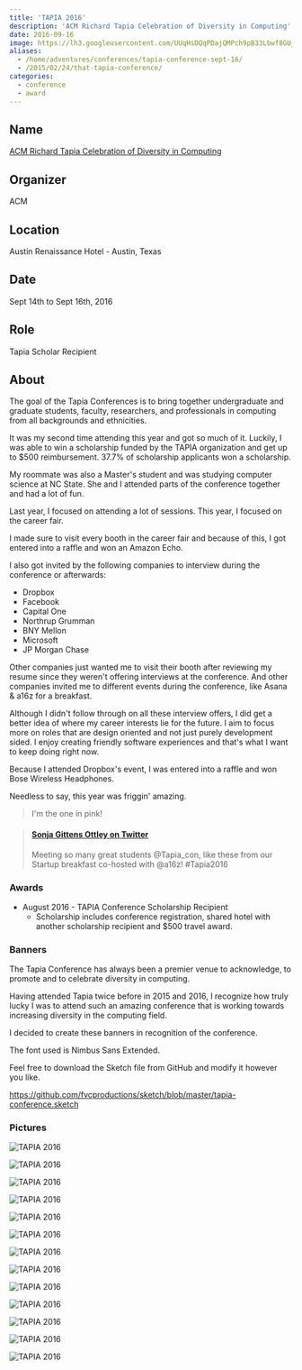 ```yaml
---
title: 'TAPIA 2016'
description: 'ACM Richard Tapia Celebration of Diversity in Computing'
date: 2016-09-16
image: https://lh3.googleusercontent.com/UUqHsDQqPDajQMPch9pB33Lbwf8GUjIahhH5GGz4Es9E-TlMs04QGVa0hq4CJ6jVHtTYcYwNNAolajQxJ6v-agl6Zs2D2THZuDYBoFqqeYHgF08dEey_3y2--WP88g78woaJ6iPW4BsGkiYGp_Imf_G6D0Hy4vBpFQ5tAqi-GC8WTMMZpiZGnIB5LSjkrxHK4R8Xs-AfcH0C9q4ouE41mvnKmsHuDrS12YTlr-tADjh1GcBWwuFpky051_tik5wPB0TqViUfcZPcN2i_ZGDrOV4UCh-GJy1VS_EoxcqlrqdMarr8P0ZjMrbk43Z4wky8V9KFDeC84cDlOWDpT87cvZbGUahBtoOY2Xt948t9FeMH359Bf79GhNsVnh3Tx8TlRNko5G7mq14w1nVuBnrwam41CBFpDSGmv6ae_f0CpBe5fTz6viHmK_SAMGgvsEWrpr-Bh1kIhjL5tpwE2NecnfCXVe84Nxy0VFuwIe2W5H36LCKxUSZgG15zvsFeKAu4N9h4U_J9tS4q5Ss1gfxO0OziOoedTmHgxF84O0gXDBVZ90L5iiEiQxb5DZk3O9RMKYOpK6LnbFtH1ec8zdgcXfFUUUGa0k6LLirBSXz-VOB8qVVU5JEkMAofBsBcX64l=w450-h400-no
aliases:
  - /home/adventures/conferences/tapia-conference-sept-16/
  - /2015/02/24/that-tapia-conference/
categories:
  - conference
  - award
---
```


## Name

[ACM Richard Tapia Celebration of Diversity in Computing](https://tapiaconference.org 'ACM Richard Tapia Celebration of Diversity in Computing')

## Organizer

ACM

## Location

Austin Renaissance Hotel - Austin, Texas

## Date

Sept 14th to Sept 16th, 2016

## Role

Tapia Scholar Recipient

## About

The goal of the Tapia Conferences is to bring together undergraduate and graduate students, faculty, researchers, and professionals in computing from all backgrounds and ethnicities.

It was my second time attending this year and got so much of it. Luckily, I was able to win a scholarship funded by the TAPIA organization and get up to $500 reimbursement. 37.7% of scholarship applicants won a scholarship.

My roommate was also a Master's student and was studying computer science at NC State. She and I attended parts of the conference together and had a lot of fun.

Last year, I focused on attending a lot of sessions. This year, I focused on the career fair.

I made sure to visit every booth in the career fair and because of this, I got entered into a raffle and won an Amazon Echo.

I also got invited by the following companies to interview during the conference or afterwards:

- Dropbox
- Facebook
- Capital One
- Northrup Grumman
- BNY Mellon
- Microsoft
- JP Morgan Chase

Other companies just wanted me to visit their booth after reviewing my resume since they weren't offering interviews at the conference. And other companies invited me to different events during the conference, like Asana & a16z for a breakfast.

Although I didn't follow through on all these interview offers, I did get a better idea of where my career interests lie for the future. I aim to focus more on roles that are design oriented and not just purely development sided. I enjoy creating friendly software experiences and that's what I want to keep doing right now.

Because I attended Dropbox's event, I was entered into a raffle and won Bose Wireless Headphones.

Needless to say, this year was friggin' amazing.

> I'm the one in pink!

<blockquote class="embedly-card"><h4><a href="https://twitter.com/SonjaOttley/status/776506790724841472">Sonja Gittens Ottley on Twitter</a></h4><p>Meeting so many great students @Tapia_con, like these from our Startup breakfast co-hosted with @a16z! #Tapia2016</p></blockquote>
<script async src="//cdn.embedly.com/widgets/platform.js" charset="UTF-8"></script>

### Awards

- August 2016 - TAPIA Conference Scholarship Recipient
  - Scholarship includes conference registration, shared hotel with another scholarship recipient and $500 travel award.

### Banners

The Tapia Conference has always been a premier venue to acknowledge, to promote and to celebrate diversity in computing.

Having attended Tapia twice before in 2015 and 2016, I recognize how truly lucky I was to attend such an amazing conference that is working towards increasing diversity in the computing field.

I decided to create these banners in recognition of the conference.

The font used is Nimbus Sans Extended.

Feel free to download the Sketch file from GitHub and modify it however you like.

https://github.com/fvcproductions/sketch/blob/master/tapia-conference.sketch

### Pictures

![TAPIA 2016](https://lh3.googleusercontent.com/NzrWojac76GXa1KsZhwua6ztgGsRUo958KTEzpjkrG4LUiP2EePp3MUWVAFv3dMMAVHmyZXUUP5l2yv-NjP_lVIMw3OQ99j3iAb3m2npdhy5b0uPU92ii3sQTATzgfJfoEF0no2hw_w_wE-GMzWRyzJ5RmE_SxdDd2TToY_7c6DXZDG2YRF1v-mmXiNpuEUMnKIBK3ikG1IEP2VERTbFtwl25JdAT-yY5lOSJS9rnorGg7z_9NKSfCliPRXhfF4Lx2TxQvwyt0HS_VFnwnxFFbQHDKND0WpK6H0oHNTGoffL7M4ZWVIJERVwBjHdCoRm4jvIfLJg0Tt-ByhKEnFZcqvcutSUPY5X4kxd9vv-I0CKmZ75v2KZMS8QReFb_jh6lzgWp6TyljGXPNSCUpc0foV9a-zMMOuL8BZlWc-sbtj04GwU-MvgSZms2-g2owSuDQXWUCP5uunRa4P-R55SmnVqeTbm7FRWhIw1D5pu1qn1j4zs6kel7de70ptOEn5mY73hrr1i9M5_e1FgKDdSBqrXO0x5rXuftIgJjrV-cARzJV4-3y8DV_pjXLpiSLGVhwr1tsm5q1pZP6CT5GRjlMzHc89dohzLmNXnCrYPcnzQ-mRobnFi2wQiofifWxxa=w196-h969-no)

![TAPIA 2016](https://lh3.googleusercontent.com/DE9IVdcOF63VV-Ik6QAACqz7OW68UI2TC7bYqTB71GLYhDtLvZ0PQ6L8_35EL8qD8Eb03D90YOJVYXdBxMCSapi6Tsj8aRqm19mcYloyo0uj97za8TAWMIZGQW9Ps-Y8swXMfqK72DmiOekCUt7EqrHzW5i4HFAKdIcEfs3PpARrTanPi-boAHRnFQGhFZIAFqZ6f4xsPlpmsJ9St9RXFFf20vZ4XWE262kMIiATt6ft61VIQdtkYuDXCi1qCMP8lZhDIMfBTRnlnXTA_7aEWQNLxCLkmhVQz01-GTWUtcSUYasgTMmAis8UGbjnKAW1PT2FsTArBzMF9AR1AptHxA7cl_m4pBJpiZ8pIt2wnI3zij59djns8y0yx_YAxY_4ccZ_gGwp7OS66rCowe017n92qVDZnmv2qM44TEDcjJEEgwLoAdCTqIk2nhF_Cr8_HjiVMw1kEvQXADomMfWuLdXsF_RBEU5k79TEyM363K6Nw6s9naWCFSi2AhZAlBL3WFwSIsz09v0ciP62WAAIkDWkDFVLCx9jLy2wtRsdcAnwHvEKmSN0jFAELfhgRe38cAD90lZt-xv4GiVCki9EwJ6uMFRsKoa2XikZFPearuTiqHD9B5B4IrTJnZBLssD8=w1292-h969-no)

![TAPIA 2016](https://lh3.googleusercontent.com/F9HguK_Hiz4Z9hK4hjIU_MMLoBUQfjIJRDVjsjapEVs7lerjwZ6dBMD7hTffFw8AwPED9yQr9_zpITDFwCziC21XlCJPXaiL_4X0LeJSo18EfMPaSIcSUKAyNS1CUE7Gb28PxH-NPKeVeuavz2uE53RxWFEVfsO8-ovWiMAKQu0_5MMXCAYgUzpfKKYMxllDPZv_mw0vourfitRvtyM0urfHWjxGvJiRzcUbGewoj1V0Fbz9AdlZsFHJrf3ozAFoKRN1na46GCUCiYZlUCfkze4rTrnQyMvoIL0N4cpCtYmp9sy_6E4xVyEumGY-vEilWxA4oN1GWuScCgrE2N_BFO_0_EiafOXLz45MolHYiKdbkcS1m3J5nra2JxGFy7_-yIeKLrG_yGnyxUco1UqCiQkcPgEbhOjC6xSwpkF0bDMr_u9oc2z2-BsJ70sRcjwqNpsW4h9W4_sXKF54IPMrcJhlnUvruXmT-4H5nK59X7L2jIKOYxmb9kZNzZj6Dami035zY56YIGnUvjEoVnnPdxsQdyyTn9scNAR_H-FtRhD9n3JV1QrMo_0U9_FtrxlJoYiO0oj70M49MJnQDWJlNCRkV54cIeqf03Jf9mrCTbStdRsN9K85mlqWC-gT9V0q=w1292-h969-no)

![TAPIA 2016](https://lh3.googleusercontent.com/lICWdGdvZ641hsNLvr-3FbRNOAiOF_nBrRwrZKlZNJ6b9yAt7kyLB-roshs4QZgTcfri24rmB4CqNWsnozCa9OZ1tmTITZffjhny04_UFNGvqcpyIeEdU7OOSKbxDnash3_GO3Y6Cp9ebtdHSwRcTYnF3TM9-9gmVHu5rTSiFZVYNADnpIBhvVlU6OMrE8-w_bxsiAbitA4Q1gbKi08LV-VPFs-hJ91_zwz0r-iQNZmgIYmhwkZ7wmcVYqHDif6hYEAbp7G9Acj0TqoBgs_pKP7OnK8d0P4zNWiPnTKARzja5qncF2_V9OD-RHLCXAIcsiYLFJD1_8yMCyXpdQVuQSbRiOZ6bw3xUy1cdgL6pkquwHXHLF9z-qSxZDjIjjS4C2esT9_jaoh58qAb5guaSAY9-CuTtyJ3wz2VoNLksxveZDEd30tPKkDbl8vyrKkjMkdQSH2ox-RhpkMTbv0Wdc5UzJEuz3m0E2DaZoWqq6jxGhTap8uRadKXCswKPG6i_NnX6e4RCc-Yeb0hFvTYoNZLpEWoXtDxoTgB54x4ZfCZGoG7-h5x04QcQakMvtfyUM1qfdQy_zw5SjW-QGPNfwAYVUuXhnsDzhEHZciXo5wj23cS61vPGvSk9sWMbVxs=w1292-h969-no)

![TAPIA 2016](https://lh3.googleusercontent.com/LBkhTN84ao7XvzdZjI9XAych-y8XDyhDsFCu8Jh6QiP2RO5bqw8hYOsZsWx1i68YnBzjRRdgTT-VEbG56FcBQMaIA2448c7FlGsSPhlOmTQktJvGRT6TgYZL2_qO6_YmNIqvBDHVcU-RoiDcQbNfD2MVNY1_2TdwP0lB0EtPQFgmx5UTYbTrEY7GCCufCtuqMJlyOphk9oDubjAlej7QvO77sDmBm8FU6HNx9dA6Ots6pEV30W57XCA1ByO3f2-5lgY5UV_mKaJ0JkQEHkINTEBqz-AA28Va-ZMfRT4d3VO0rj-XxXi_FuYVKRXfW2GHzZFGcQwfaPJkx6T4fYnavSwkEyNxkQyhl-k2m7C4NzvDpJlU4LspY5y2UicPhajNiGgIs3RvXxs4WtNAaD8bx0fp0a6r8U5-y9oNHuQ_l7XBoD4N86dUDJ5a9EuDY7zu4heAg_XkU3YsSs2aw5KxkHB2Zf8HZONUiEkc6IlsQibfWXqjR_4LURxMPB585KlWEoj5rEopQNbg5nkEoiY2CXdux4AbRJ7EivUZ5Zpe-aKt_14NHlqFiyo_oD9OxSS2VkAk-2M7LY_ok8Desg8aDrSKmvZBmPYjfXEhgvJMizKu3E24fMHt842Dq6Nm2mYb=w1292-h969-no)

![TAPIA 2016](https://lh3.googleusercontent.com/mVCqqTEnW-1dwNWPd-fiwSqUQFAFfKHgYjYhkymN_eV3retc-3SMz92npRTuILqOMTEblshaIjSj21k1UAtKvKaBdThLz7Qc-_yjnDhYO_wWQRBuCQeIW62XOXGLxNOvuYvOaf03IuRJiieyRYyomf2WzdAj8eHl9hnVtYA3PHk4_YT4GLdCSd3PX2NfYqJEP2sIjOimDXWu0-LQkdmXZ3XtSqthR8gC2g9mFHUM9Vd6dKPobIhAdqKYLdDb4x5jmZir0AEWz5VJuXOrOSkgGmuS_MVd2V0vNirOXTi3FxJ7fhCZn0ekyIgdQfGDCjJGqRbjfKEdvUaeYvbvIWn_xZvgI9k09WLDItVb4-pNeExrmk43ZMjc5Pqy891NfecwiTQ0FZFOd2-rkhzTsisVr3gJC3qTbaPyqkKnCcvhA0T6tagQDQE2j5zI7xYu77_mSsCDTmzJ2NpJqlOD66nj5_Zo59nKlrX9l0WX-Mx9DK5Wi5aA3QC1CXzUdbRICB6x9zgq7UCvme5Z3Cjfr7sqhKnFeTvi86oIoNYucqmx3m3JzsX0JIEE5YQDYulgr9yaScih_FjPeug2cqHPqxgIP4HuIdPO_G1Fb1SrE6onlB82jKMEUHkFAISX7W3nQmrU=w1292-h969-no)

![TAPIA 2016](https://lh3.googleusercontent.com/oxxi2xWwwh3GQV4wHVuFh0RRMUxnDgbIAcAsHyTd7buStYAPPmdIBruncVpCJMTeYwxzFu7WG9Gy78-a_QK3Z_qZ3AH-3yWhb-g3SFaD5zppoJ8Le0D-VMXYUByKATOOoe239d00sT7DyybsmGDmx1-gdBc4-7ImXaBkySI7UCDpVjqEIMH8UXnFZD8opYkuWJ32Y3f66squK-gB3cOyCMj5Vznp7d3s_AjkZxOLc3gRnuHkGDJ4ht8LzN-0wMjE8eODAjMseIx6lzn5JsNa0QKwN23CYnkmeFFVHyRhCjgCsGxJRZZUzXfHSYIsyBn66T7PfYrz5XH4eOAgHs7-ApKY-GuNWKolzFPJbs3XCu-ef8djlK9wp7-9v2dL_7j-0-McaG2qRO5kZ_9J_rBHVYAJHqVZUSHKGVv561uME7on4yZZZ7Ab4ylNJMcuhCMs0HUKwhhWmOxfgRYbNz1sAYRK9HC0qBhkwLKcZGNbwHikmdnI-FDB9LlYhq5N40tXjweJw9fqZbhX89Z21vIzHdPNpirdg_R5lemE2jxulXAWXy9lKKViS9Vmeebj86Y1Zw37Xt6UsSdF7DTDLSa3ERvZYzspLEdv9nMpTP-CJDwpMBrHx7Ys4wZquDnZKa0g=w670-h447-no)

![TAPIA 2016](https://lh3.googleusercontent.com/N3iloTwHzIoYFdf_nqJ28Kv8r3bih4n2ZkOkBkijJlD8hNULiyRAON_SsyPz25r7uCJ9BJaonY6J5z01HH7mfeJIBiYtr_ddRVnPPgKP7ODuYPK6bu6NQRTq5LsvYsSavcLmjHr-Lt3hVaHwFfNHPNcRfyEwRrqvjNYwbh_gAbLTmgQ5AmC7DrHhpM2BFaeltfn6tPp5xPMF2jcow0YTT4EtZte9mvdzhQKQ4Qag8xY1KA85tPWe377RWGGVW7Is_Yg1Ia07DZ_w53UP8RNsq35gwCHpqETWoFDv9pUQeeGm5pFG1iT_0D_2Da1hEpPcIW393jSsyoIvXoVoSMRWY6O_HgUQ4yo-BaPBCR4d2rAYaI8-r1eDJfnoPEs2bMXmQTmW5MhQnTLK5L2t8kKelRz1NNtnJrOZQ4-opDwtCuxnAvOyXLyjCaAOkAcXN8CSImgLLiWyMhBHRfuSJEF-oBrqwTw2i39rdQXWGDz_upcCx1oBkFqQJjQSSehHOdxmhA7YjeEX6qMcafCVgHIEakvRucqGqx4o1Uttcn7tzQUVbROzrvJmO2yPH987ARgT6pe2EdtcBYJlDBCIpqAE4soVdwFjIBnwWqxegkkg3P1zbDGKjfOmuo_ghG9nBIO6=w1292-h969-no)

![TAPIA 2016](https://lh3.googleusercontent.com/_RovdXKkaGKY-5L0xjT580jV2hGBdH3R_cZTP8p0vGOeIECi17-qykkFJLqbo_-NHcU30QbfhvOLkeVOIOSmbbSQHcOg5-nGLxhLJeJHwASuIDQnewqaLgYbkw9za6hB_x0kkql0YuJCd2VhlCAciFEdoYVnc7odc3ZLgFF_pO3HnJxzC41ij4MWi8uSWkk5ipjRyg3XNcAO5lXHgg9anCAE5fLHo9XavJlMf6zJOEvSlPsE_NFY5gZrY2n7EdPXnRbYr1AV1O4sVhUBlWkUFEGoJOnS3TRJGE1xHDo8_JhjMFCukc7KKAs2ZzSe3zT17vLoYv3zXPhI0RZXnAfjyK1aPwmTjc8KSh2KVWJCdXQ7yrRbMP_n1EEh9adisi57-ViXt37HbSvGHnSL8GqflsjsVlvveCFZJ3AU23UKiLwoqXgD1WdFb06Q-OmiGbJ2mMx2EEwSLIsKYL07odfQwln3zoLwQptZVf1dufd0sO178nP2LZ8ZF8q8s-E0yJK1B-SCP6z7EupyBGSajeBcvNMXf5iYMHkjwLo6cP_W3hOvzalZSzOfbEqpQ-wJZm7SV1nEjIerRuzVvCpXO3mgYqxfMMDTXDnKLjRW6SrVhqzYiSYPrb2yaGtUm6JvK46B=w1729-h969-no)

![TAPIA 2016](https://lh3.googleusercontent.com/LRgYFDrA16o4pRW9fj_VfWSUReIvAuATEfXTGOTBuKF35SlsZU98lbQ-oeaw-bqgp8s_wRCfQju-gDRCcHYEMT1HRUe4R-9vVrSR1HanFCloEhJ0Tst-KWmrUq4fNVg14Q-88VlFeQxbSbPQLVgfDyoW75clPwOPdcz1rje-MvS-1-JBW3EQBnonm__hgHbXacBP4DDy8g0euY4YkCfByVoutiiBzwHlHPIrbEgNyE4L4wrbWfhZeT6_vjQQga_soETjBCPVB5MK55K9f969Aii1h83GapYcsLyW3KAwOjsOChRrNodSPDWsEaz8lZhcX77AgoOg3xF9uU4MDcwWrkM1n7dmYV5nrv7ui7z0X1m0nTF2REbsoNxKb7I1bT8sH678k0sVO_0ZWLRU--7F2d90KWb-JxG0aJ7igHEgxJsvOXIvbE9QYvvNpUwiaiyOoBUDwsHGl8VBjhMzxJIDLooq937hC0s58mesJTWuUf5jTEb_GP_qGBNNI-t9avhtLGfYuKoF5J8zy27DjD8jDPy-q_k4X8yiD9zJ8pctm-t6NHkLc-kDctz8HQcMfulh_iIlTkWXTvwYQp5rHBi1Kh1zzL0hj_vBAGSt8UG18Vj10wrAPKCm7gjapW-Cx-9p=w1618-h969-no)

![TAPIA 2016](https://lh3.googleusercontent.com/OUqwBdXQalFw50DoF-iFJq4dnIMZ9KEemYEnxJw_2CchUND2xV2z31niHj9LZgcPKpxjKwPlgV6CAv3q6izglPLuGFmiNtUP7E9s3uR6XyRDzoa0GWJUMZuaL7nrOleABdkrEEq9H6VFHM251L-NFxew96UEfXBrEOL3jgxeEYk6wUarWV_gCOQGEYbdPNjCaGN3Zrx7shaPpFX7slul1DGQLBxQhkcLeZ9emTqB8NCFz-qMiNSO3NA3NLJrPtNEmM7es3zqDg0iw_VJqJN2TJ2eQzkQWhu_C_LCQlKophuUG4ItEQlvCDJN2XgIrul6SEwP3SU42gI5h5xvqijnvp-_RKe5Tqk3MlDFwfUOzxle1UQRYYeSVHZTWJTl3x9pjL9_VcEQlvMXfuRwUsrMNxLPWu_ym1SrT-D1zdPsa2L_YfCQRmV0Pe9VqDEBcy-4-cuSFAfeRxyWhuYny6XfTHE4EaSizabwPqQnZyPjFVRfcDF4mOukny7BnAROFKTENwWCM4C1zAWscPisBjaekCC_wMJjpMQJ14mzmiTNMbq3XbFzrVQ5ZOGCnxZ0p4wNUmp6Z4RvPWcHpVdwHVOetlzgxghCiikz3ikCGETfoPz0C0OB5Y4Bfjy6puSh63Bu=w1292-h969-no)

![TAPIA 2016](https://lh3.googleusercontent.com/jcqzkxST8uZFZ7MepiVoDBrCjXiGXCFEg8av4JY_E0f1cTsBs_pSxCpxxvwUOw__W0dhnVqyGveraPzmhVzN1y7CHYg3IliEgxJi0RcLiYzHlX7Pjr4ocDWW_J62XHr0ksdlogzMJZKtX5xn_RRyxrs8OySW7Ua58W-D7YCOirTcNSPyBGM1cDpVTlxh0CESQC3SJrnoztvh9SJ2uCQToye5vqdZKzH8NmqHYI01255kdWIfSI8R2NowiURPXJgs5g0jSHwQAiAQ4xOAYmWDVVKWOkxdhhW-tfYXzFJbVm1M-VQu54kHu16SUkKyI5ifxT5gKuLJmJCCmNOrIgQfcgMGUEMDUWy4CbNlnHAylsSuNtHh4ywh9JWyE8Fu10hXCGxeSVYTc07PTWHMFkJCkWya9m-_TWYH4x5VLOY2anY6DHTXb0QhcHQ-OPkwH-JhykUyKuaVw19Tpb6SL44TYS3EYY3h9SPxpf3cCR6pKMb7d1mUtIyYMowffwag-Rj555z5CWr_JZQBkqUZRGkORf_9bGLiD83ryLRjQSnLagJYILw5LSqubdm4aTLgBGjUXAPodVXtYYtfNxA-OjsMHlbDm1AZW4eW3WWynvSnRNMnogytLxavjKghVBuhEvWa=w1292-h969-no)

![TAPIA 2016](https://lh3.googleusercontent.com/7CVugb9Co1OMQ7gcEw7xg8J2IH-VzITq76MsnRQ2IZJVxj3nS3GAafNUFfxlXC6xQiP4vtXoh8cStfcghmomv2OmvCFbdOeaWK3qOdd25txQJfnymdmUUTrsr4ut9cfmekinW4dmE88SHPVFOIj0bOUWP1Jpp98wog_XFI-IsLOMCfI9awkNlrjizXV-tjtF2ysVaglBIqZMjlfYdtnoIkzeo0ShmipzLGmKxYZAAv6D9ZleZDNeW-zFGbDlMGcIuQs2KB7-dq2gOsME-aNFOI-NvwYsNDGw2k-k0GqCo6wesbw3Q2jK8cl-idzvG5o_7ToddXUqOnmNysiEo0Dwf9WQGkPj1GUuP2uwoM77T0MKdntVpuO-DmTHKgx50Cjh9ghkfMOoG0n2Dc3Noe3ecp6ujizhTZz0y099bSim__tj5mHgxQABwobyhGHY31Mcbbxh48klsejAn9I1HsezBNqZJ7XQIJeBs9v4GzNoHP0_bKbCumWgpSmioWu04LKCiikCI60BVuJKr52dH8CsujeUziDYju-P_dQC8-WMYHUeNcrHL2Wsc_ngAvgFmdg8ZuEdGjm0DItOnzlw0QTn9CICP92bQdtMzYpVnnCwHgGvPQX9zR9GMoPnSobB3Sok=w1292-h969-no)
